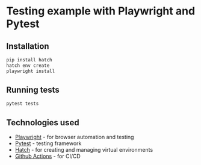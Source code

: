 # Testing example with Playwright and Pytest


## Installation

```bash
pip install hatch 
hatch env create
playwright install
```

## Running tests

```bash
pytest tests
```

## Technologies used

- [Playwright](https://playwright.dev/) - for browser automation and testing
- [Pytest](https://docs.pytest.org/en/stable/) - testing framework
- [Hatch](https://github.com/pypa/hatch) - for creating and managing virtual environments
- [Github Actions](https://github.com/features/actions) - for CI/CD